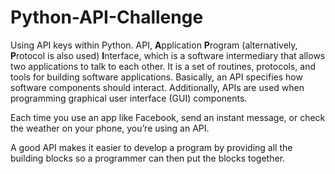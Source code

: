 # Python-API-Challenge

Using API keys within Python. API, **A**pplication **P**rogram (alternatively, **P**rotocol is also used) **I**nterface, which is a software intermediary that allows two applications to talk to each other. It is a set of routines, protocols, and tools for building software applications. Basically, an API specifies how software components should interact. Additionally, APIs are used when programming graphical user interface (GUI) components.  

Each time you use an app like Facebook, send an instant message, or check the weather on your phone, you’re using an API.

A good API makes it easier to develop a program by providing all the building blocks so a programmer can then put the blocks together.
